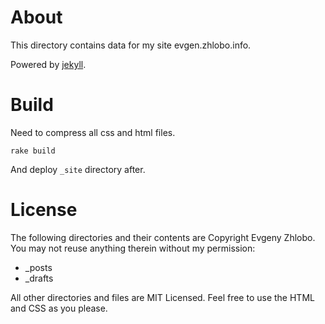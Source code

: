 # About

This directory contains data for my site evgen.zhlobo.info.

Powered by [jekyll](http://jekyllrb.com).

# Build

Need to compress all css and html files.

```
rake build
```

And deploy `_site` directory after.

# License

The following directories and their contents are Copyright Evgeny Zhlobo. You may not reuse anything therein without my permission:

* _posts
* _drafts

All other directories and files are MIT Licensed. Feel free to use the HTML and CSS as you please.
